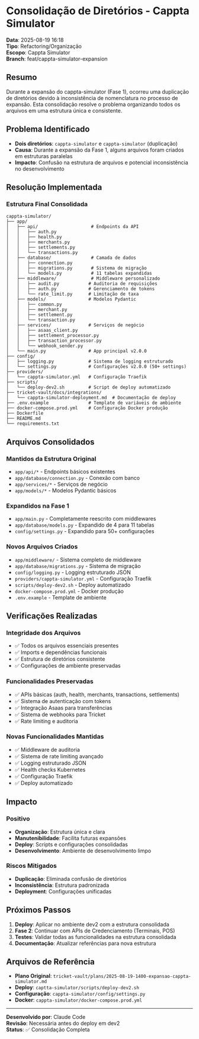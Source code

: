 # Consolidação de Diretórios - Cappta Simulator

**Data**: 2025-08-19 16:18  
**Tipo**: Refactoring/Organização  
**Escopo**: Cappta Simulator  
**Branch**: feat/cappta-simulator-expansion

## Resumo

Durante a expansão do cappta-simulator (Fase 1), ocorreu uma duplicação de diretórios devido à inconsistência de nomenclatura no processo de expansão. Esta consolidação resolve o problema organizando todos os arquivos em uma estrutura única e consistente.

## Problema Identificado

- **Dois diretórios**: `cappta-simulator` e `cappta-simulator` (duplicação)
- **Causa**: Durante a expansão da Fase 1, alguns arquivos foram criados em estruturas paralelas
- **Impacto**: Confusão na estrutura de arquivos e potencial inconsistência no desenvolvimento

## Resolução Implementada

### Estrutura Final Consolidada
```
cappta-simulator/
├── app/
│   ├── api/                    # Endpoints da API
│   │   ├── auth.py
│   │   ├── health.py
│   │   ├── merchants.py
│   │   ├── settlements.py
│   │   └── transactions.py
│   ├── database/               # Camada de dados
│   │   ├── connection.py
│   │   ├── migrations.py       # Sistema de migração
│   │   └── models.py           # 11 tabelas expandidas
│   ├── middleware/             # Middleware personalizado
│   │   ├── audit.py           # Auditoria de requisições
│   │   ├── auth.py            # Gerenciamento de tokens
│   │   └── rate_limit.py      # Limitação de taxa
│   ├── models/                # Modelos Pydantic
│   │   ├── common.py
│   │   ├── merchant.py
│   │   ├── settlement.py
│   │   └── transaction.py
│   ├── services/              # Serviços de negócio
│   │   ├── asaas_client.py
│   │   ├── settlement_processor.py
│   │   ├── transaction_processor.py
│   │   └── webhook_sender.py
│   └── main.py                # App principal v2.0.0
├── config/
│   ├── logging.py             # Sistema de logging estruturado
│   └── settings.py            # Configurações v2.0.0 (50+ settings)
├── providers/
│   └── cappta-simulator.yml   # Configuração Traefik
├── scripts/
│   └── deploy-dev2.sh         # Script de deploy automatizado
├── tricket-vault/docs/integrations/
│   └── cappta-simulator-deployment.md  # Documentação de deploy
├── .env.example               # Template de variáveis de ambiente
├── docker-compose.prod.yml    # Configuração Docker produção
├── Dockerfile
├── README.md
└── requirements.txt
```

## Arquivos Consolidados

### Mantidos da Estrutura Original
- `app/api/*` - Endpoints básicos existentes
- `app/database/connection.py` - Conexão com banco
- `app/services/*` - Serviços de negócio
- `app/models/*` - Modelos Pydantic básicos

### Expandidos na Fase 1
- `app/main.py` - Completamente reescrito com middlewares
- `app/database/models.py` - Expandido de 4 para 11 tabelas
- `config/settings.py` - Expandido para 50+ configurações

### Novos Arquivos Criados
- `app/middleware/` - Sistema completo de middleware
- `app/database/migrations.py` - Sistema de migração
- `config/logging.py` - Logging estruturado JSON
- `providers/cappta-simulator.yml` - Configuração Traefik
- `scripts/deploy-dev2.sh` - Deploy automatizado
- `docker-compose.prod.yml` - Docker produção
- `.env.example` - Template de ambiente

## Verificações Realizadas

### Integridade dos Arquivos
- ✅ Todos os arquivos essenciais presentes
- ✅ Imports e dependências funcionais
- ✅ Estrutura de diretórios consistente
- ✅ Configurações de ambiente preservadas

### Funcionalidades Preservadas
- ✅ APIs básicas (auth, health, merchants, transactions, settlements)
- ✅ Sistema de autenticação com tokens
- ✅ Integração Asaas para transferências
- ✅ Sistema de webhooks para Tricket
- ✅ Rate limiting e auditoria

### Novas Funcionalidades Mantidas
- ✅ Middleware de auditoria
- ✅ Sistema de rate limiting avançado
- ✅ Logging estruturado JSON
- ✅ Health checks Kubernetes
- ✅ Configuração Traefik
- ✅ Deploy automatizado

## Impacto

### Positivo
- **Organização**: Estrutura única e clara
- **Manutenibilidade**: Facilita futuras expansões
- **Deploy**: Scripts e configurações consolidadas
- **Desenvolvimento**: Ambiente de desenvolvimento limpo

### Riscos Mitigados
- **Duplicação**: Eliminada confusão de diretórios
- **Inconsistência**: Estrutura padronizada
- **Deployment**: Configurações unificadas

## Próximos Passos

1. **Deploy**: Aplicar no ambiente dev2 com a estrutura consolidada
2. **Fase 2**: Continuar com APIs de Credenciamento (Terminais, POS)
3. **Testes**: Validar todas as funcionalidades na estrutura consolidada
4. **Documentação**: Atualizar referências para nova estrutura

## Arquivos de Referência

- **Plano Original**: `tricket-vault/plans/2025-08-19-1400-expansao-cappta-simulator.md`
- **Deploy**: `captta-simulator/scripts/deploy-dev2.sh`
- **Configuração**: `cappta-simulator/config/settings.py`
- **Docker**: `cappta-simulator/docker-compose.prod.yml`

---

**Desenvolvido por**: Claude Code  
**Revisão**: Necessária antes do deploy em dev2  
**Status**: ✅ Consolidação Completa